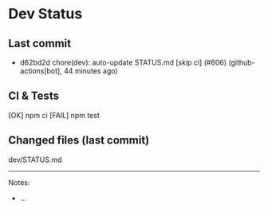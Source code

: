 # Dev Status

## Last commit
- d62bd2d chore(dev): auto-update STATUS.md [skip ci] (#606) (github-actions[bot], 44 minutes ago)
## CI & Tests
[OK] npm ci
[FAIL] npm test

## Changed files (last commit)
dev/STATUS.md

---
Notes:
- ...

